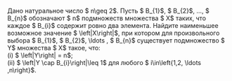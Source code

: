 Дано натуральное число $ n\geq 2$. Пусть $ B_{1}$, $ B_{2}$,  $\ldots,$ $ B_{n}$ обозначают $ n$ подмножеств множества $ X$ таких, что каждое $ B_{i}$ содержит ровно два элемента. Найдите наименьшее возможное значение $ \left|X\right|$, при котором для произвольного выбора $ B_{1}$, $ B_{2}$,  \ldots , $ B_{n}$ существует подмножество $ Y$ множества $ X$ такое, что:
<br> (i) $ \left|Y\right| = n$;
<br> (ii) $ \left|Y \cap B_{i}\right|\leq 1$ для любого $ i\in\left\{1,2, \ldots ,n\right\}$.